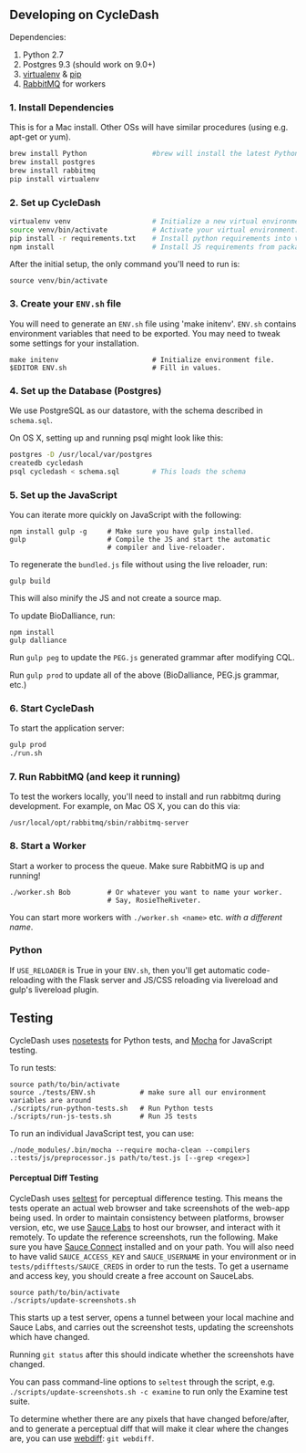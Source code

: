 ## Developing on CycleDash

Dependencies:

1. Python 2.7
2. Postgres 9.3 (should work on 9.0+)
3. [virtualenv](http://virtualenv.readthedocs.org/en/latest/) &
   [pip](https://pip.pypa.io/en/latest/quickstart.html)
4. [RabbitMQ](http://www.rabbitmq.com/) for workers


### 1. Install Dependencies

This is for a Mac install. Other OSs will have similar procedures (using e.g. apt-get or yum).

```bash
brew install Python                #brew will install the latest Python 2.7.9, which includes pip
brew install postgres
brew install rabbitmq
pip install virtualenv
```


### 2. Set up CycleDash

```bash
virtualenv venv                    # Initialize a new virtual environment.
source venv/bin/activate           # Activate your virtual environment.
pip install -r requirements.txt    # Install python requirements into virtualenv
npm install                        # Install JS requirements from package.json

```

After the initial setup, the only command you'll need to run is:
```
source venv/bin/activate
```


### 3. Create your `ENV.sh` file

You will need to generate an `ENV.sh` file using 'make initenv'. `ENV.sh` contains environment variables that need to be exported. You may need to tweak some settings for your installation.

```
make initenv                       # Initialize environment file.
$EDITOR ENV.sh                     # Fill in values.
```


### 4. Set up the Database (Postgres)

We use PostgreSQL as our datastore, with the schema described in `schema.sql`.

On OS X, setting up and running psql might look like this:

```bash
postgres -D /usr/local/var/postgres
createdb cycledash
psql cycledash < schema.sql        # This loads the schema
```


### 5. Set up the JavaScript

You can iterate more quickly on JavaScript with the following:

```
npm install gulp -g     # Make sure you have gulp installed.
gulp                    # Compile the JS and start the automatic
                        # compiler and live-reloader.
```

To regenerate the `bundled.js` file without using the live reloader, run:

```
gulp build
```

This will also minify the JS and not create a source map.

To update BioDalliance, run:

```
npm install
gulp dalliance
```

Run `gulp peg` to update the `PEG.js` generated grammar after modifying CQL.

Run `gulp prod` to update all of the above (BioDalliance, PEG.js grammar, etc.)


### 6. Start CycleDash

To start the application server:

```bash
gulp prod
./run.sh
```


### 7. Run RabbitMQ (and keep it running)

To test the workers locally, you'll need to install and run rabbitmq
during development. For example, on Mac OS X, you can do this via:

```
/usr/local/opt/rabbitmq/sbin/rabbitmq-server
```


### 8. Start a Worker

Start a worker to process the queue. Make sure RabbitMQ is up and running!

```
./worker.sh Bob         # Or whatever you want to name your worker.
                        # Say, RosieTheRiveter.
```

You can start more workers with `./worker.sh <name>` etc. *with a different
name*.


### Python

If `USE_RELOADER` is True in your `ENV.sh`, then you'll get automatic
code-reloading with the Flask server and JS/CSS reloading via livereload and
gulp's livereload plugin.


## Testing

CycleDash uses [nosetests](https://nose.readthedocs.org/en/latest/) for Python
tests, and [Mocha](http://mochajs.org/) for JavaScript testing.

To run tests:

```
source path/to/bin/activate
source ./tests/ENV.sh           # make sure all our environment variables are around
./scripts/run-python-tests.sh   # Run Python tests
./scripts/run-js-tests.sh       # Run JS tests
```

To run an individual JavaScript test, you can use:

```
./node_modules/.bin/mocha --require mocha-clean --compilers .:tests/js/preprocessor.js path/to/test.js [--grep <regex>]
```

#### Perceptual Diff Testing

CycleDash uses [seltest](https://github.com/ihodes/seltest) for perceptual
difference testing. This means the tests operate an actual web browser and take
screenshots of the web-app being used. In order to maintain consistency between
platforms, browser version, etc, we use [Sauce Labs](http://saucelabs.com) to
host our browser, and interact with it remotely. To update the reference
screenshots, run the following. Make sure you have
[Sauce Connect](https://docs.saucelabs.com/reference/sauce-connect/) installed
and on your path. You will also need to have valid `SAUCE_ACCESS_KEY` and
`SAUCE_USERNAME` in your environment or in `tests/pdifftests/SAUCE_CREDS` in
order to run the tests. To get a username and access key, you should create a
free account on SauceLabs.


```
source path/to/bin/activate
./scripts/update-screenshots.sh
```

This starts up a test server, opens a tunnel between your local machine and
Sauce Labs, and carries out the screenshot tests, updating the screenshots which
have changed.

Running `git status` after this should indicate whether the screenshots have
changed.

You can pass command-line options to `seltest` through the script,
e.g. `./scripts/update-screenshots.sh -c examine` to run only the Examine test
suite.

To determine whether there are any pixels that have changed before/after, and to
generate a perceptual diff that will make it clear where the changes are, you
can use [webdiff](https://github.com/danvk/webdiff): `git webdiff`.
